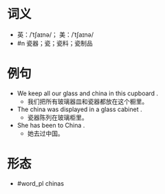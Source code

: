 # 词义
- 英：/ˈtʃaɪnə/； 美：/ˈtʃaɪnə/
- #n 瓷器；瓷；瓷料；瓷制品
# 例句
- We keep all our glass and china in this cupboard .
	- 我们把所有玻璃器皿和瓷器都放在这个橱里。
- The china was displayed in a glass cabinet .
	- 瓷器陈列在玻璃柜里。
- She has been to China .
	- 她去过中国。
# 形态
- #word_pl chinas
